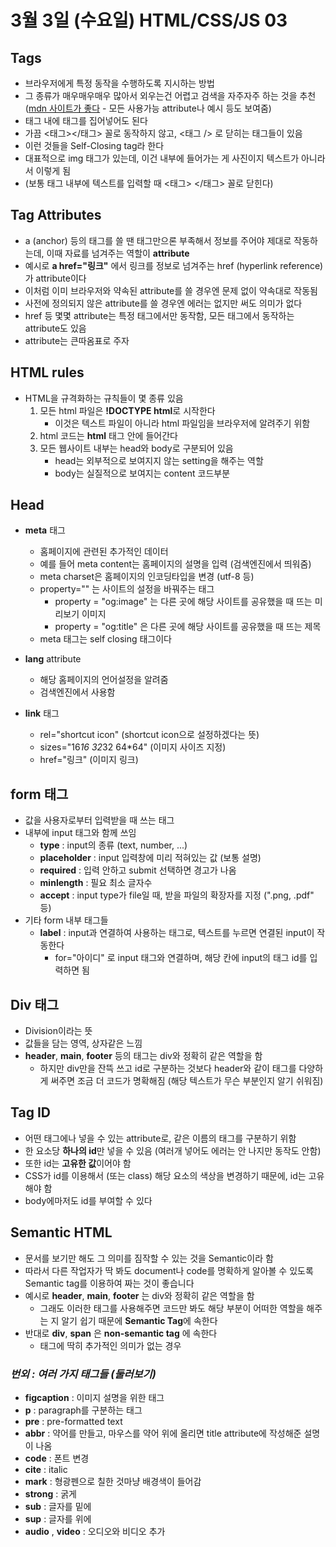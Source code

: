 # 3월 3일 (수요일) HTML/CSS/JS 03

## Tags

- 브라우저에게 특정 동작을 수행하도록 지시하는 방법
- 그 종류가 매우매우매우 많아서 외우는건 어렵고 검색을 자주자주 하는 것을 추천 ([mdn 사이트가 좋다](https://developer.mozilla.org/ko/) - 모든 사용가능 attribute나 예시 등도 보여줌)
- 태그 내에 태그를 집어넣어도 된다
- 가끔 <태그></태그> 꼴로 동작하지 않고, <태그 /> 로 닫히는 태그들이 있음
- 이런 것들을 Self-Closing tag라 한다
- 대표적으로 img 태그가 있는데, 이건 내부에 들어가는 게 사진이지 텍스트가 아니라서 이렇게 됨
- (보통 태그 내부에 텍스트를 입력할 때 <태그> </태그> 꼴로 닫힌다)

## Tag Attributes

- a (anchor) 등의 태그를 쓸 땐 태그만으론 부족해서 정보를 주어야 제대로 작동하는데, 이때 자료를 넘겨주는 역할이 **attribute**
- 예시로 **a href="링크"** 에서 링크를 정보로 넘겨주는 href (hyperlink reference)가 attribute이다
- 이처럼 이미 브라우저와 약속된 attribute를 쓸 경우엔 문제 없이 약속대로 작동됨
- 사전에 정의되지 않은 attribute를 쓸 경우엔 에러는 없지만 써도 의미가 없다
- href 등 몇몇 attribute는 특정 태그에서만 동작함, 모든 태그에서 동작하는 attribute도 있음
- attribute는 큰따옴표로 주자

## HTML rules

- HTML을 규격화하는 규칙들이 몇 종류 있음
  1. 모든 html 파일은 **!DOCTYPE html**로 시작한다
     - 이것은 텍스트 파일이 아니라 html 파일임을 브라우저에 알려주기 위함
  2. html 코드는 **html** 태그 안에 들어간다
  3. 모든 웹사이트 내부는 head와 body로 구분되어 있음
     - head는 외부적으로 보여지지 않는 setting을 해주는 역할
     - body는 실질적으로 보여지는 content 코드부분

## Head

- **meta** 태그

  - 홈페이지에 관련된 추가적인 데이터
  - 예를 들어 meta content는 홈페이지의 설명을 입력 (검색엔진에서 띄워줌)
  - meta charset은 홈페이지의 인코딩타입을 변경 (utf-8 등)
  - property="" 는 사이트의 설정을 바꿔주는 태그
    - property = "og:image" 는 다른 곳에 해당 사이트를 공유했을 때 뜨는 미리보기 이미지
    - property = "og:title" 은 다른 곳에 해당 사이트를 공유했을 때 뜨는 제목
  - meta 태그는 self closing 태그이다

- **lang** attribute

  - 해당 홈페이지의 언어설정을 알려줌
  - 검색엔진에서 사용함

- **link** 태그
  - rel="shortcut icon" (shortcut icon으로 설정하겠다는 뜻)
  - sizes="16*16 32*32 64\*64" (이미지 사이즈 지정)
  - href="링크" (이미지 링크)

## form 태그

- 값을 사용자로부터 입력받을 때 쓰는 태그
- 내부에 input 태그와 함께 쓰임
  - **type** : input의 종류 (text, number, ...)
  - **placeholder** : input 입력창에 미리 적혀있는 값 (보통 설명)
  - **required** : 입력 안하고 submit 선택하면 경고가 나옴
  - **minlength** : 필요 최소 글자수
  - **accept** : input type가 file일 때, 받을 파일의 확장자를 지정 (".png, .pdf" 등)
- 기타 form 내부 태그들
  - **label** : input과 연결하여 사용하는 태그로, 텍스트를 누르면 연결된 input이 작동한다
    - for="아이디" 로 input 태그와 연결하며, 해당 칸에 input의 태그 id를 입력하면 됨

## Div 태그

- Division이라는 뜻
- 값들을 담는 영역, 상자같은 느낌
- **header**, **main**, **footer** 등의 태그는 div와 정확히 같은 역할을 함
  - 하지만 div만을 잔뜩 쓰고 id로 구분하는 것보다 header와 같이 태그를 다양하게 써주면 조금 더 코드가 명확해짐 (해당 텍스트가 무슨 부분인지 알기 쉬워짐)

## Tag ID

- 어떤 태그에나 넣을 수 있는 attribute로, 같은 이름의 태그를 구분하기 위함
- 한 요소당 **하나의 id**만 넣을 수 있음 (여러개 넣어도 에러는 안 나지만 동작도 안함)
- 또한 id는 **고유한 값**이어야 함
- CSS가 id를 이용해서 (또는 class) 해당 요소의 색상을 변경하기 때문에, id는 고유해야 함
- body에마저도 id를 부여할 수 있다

## Semantic HTML

- 문서를 보기만 해도 그 의미를 짐작할 수 있는 것을 Semantic이라 함
- 따라서 다른 작업자가 딱 봐도 document나 code를 명확하게 알아볼 수 있도록 Semantic tag를 이용하여 짜는 것이 좋습니다
- 예시로 **header**, **main**, **footer** 는 div와 정확히 같은 역할을 함
  - 그래도 이러한 태그를 사용해주면 코드만 봐도 해당 부분이 어떠한 역할을 해주는 지 알기 쉽기 때문에 **Semantic Tag**에 속한다
- 반대로 **div**, **span** 은 **non-semantic tag** 에 속한다
  - 태그에 딱히 추가적인 의미가 없는 경우

### _번외 : 여러 가지 태그들 (둘러보기)_

- **figcaption** : 이미지 설명을 위한 태그
- **p** : paragraph를 구분하는 태그
- **pre** : pre-formatted text
- **abbr** : 약어를 만들고, 마우스를 약어 위에 올리면 title attribute에 작성해준 설명이 나옴
- **code** : 폰트 변경
- **cite** : italic
- **mark** : 형광펜으로 칠한 것마냥 배경색이 들어감
- **strong** : 굵게
- **sub** : 글자를 밑에
- **sup** : 글자를 위에
- **audio** , **video** : 오디오와 비디오 추가
